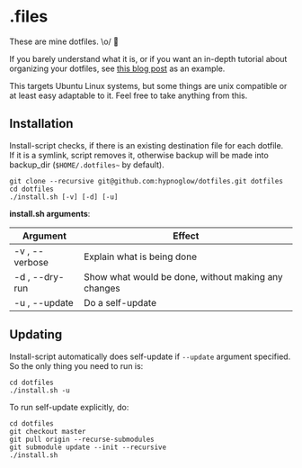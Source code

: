 # .files

These are mine dotfiles. \o/ :metal:

If you barely understand what it is, or if you want an in-depth tutorial about organizing your dotfiles,
see [this blog post](http://www.anishathalye.com/2014/08/03/managing-your-dotfiles/) as an example.

This targets Ubuntu Linux systems, but some things are unix compatible or at least
easy adaptable to it. Feel free to take anything from this.

## Installation

Install-script checks, if there is an existing destination file for each dotfile.  
If it is a symlink, script removes it, otherwise backup will be made into backup_dir (`$HOME/.dotfiles~` by default).  

    git clone --recursive git@github.com:hypnoglow/dotfiles.git dotfiles
    cd dotfiles
    ./install.sh [-v] [-d] [-u]

**install.sh arguments**:

Argument | Effect
--- | ---
-v , --verbose | Explain what is being done
-d , --dry-run | Show what would be done, without making any changes
-u , --update | Do a self-update

## Updating

Install-script automatically does self-update if `--update` argument specified.  
So the only thing you need to run is:

    cd dotfiles
    ./install.sh -u

To run self-update explicitly, do:

    cd dotfiles
    git checkout master
    git pull origin --recurse-submodules
    git submodule update --init --recursive
    ./install.sh
